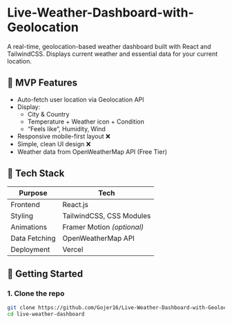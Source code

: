 # Live-Weather-Dashboard-with-Geolocation

A real-time, geolocation-based weather dashboard built with React and TailwindCSS. Displays current weather and essential data for your current location.

## 📌 MVP Features

- Auto-fetch user location via Geolocation API
- Display:
  - City & Country
  - Temperature + Weather icon + Condition
  - “Feels like”, Humidity, Wind
- Responsive mobile-first layout ❌
- Simple, clean UI design ❌
- Weather data from OpenWeatherMap API (Free Tier)

## 🧱 Tech Stack

| Purpose         | Tech                    |
|----------------|--------------------------|
| Frontend        | React.js                |
| Styling         | TailwindCSS, CSS Modules |
| Animations      | Framer Motion *(optional)* |
| Data Fetching   | OpenWeatherMap API      |
| Deployment      | Vercel                 |

## 🚀 Getting Started

### 1. Clone the repo

```bash
git clone https://github.com/Gojer16/Live-Weather-Dashboard-with-Geolocation
cd live-weather-dashboard